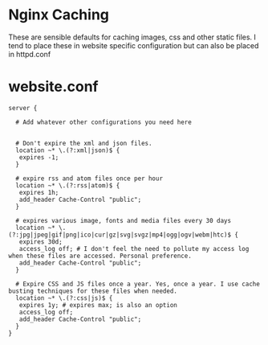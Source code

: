 # Nginx Caching

These are sensible defaults for caching images, css and other static files. I tend to place these in website specific configuration but can also be placed in httpd.conf

# website.conf

```
server {

  # Add whatever other configurations you need here


  # Don't expire the xml and json files.
  location ~* \.(?:xml|json)$ {
   expires -1;
  }

  # expire rss and atom files once per hour
  location ~* \.(?:rss|atom)$ {
   expires 1h;
   add_header Cache-Control "public";
  }

  # expires various image, fonts and media files every 30 days
  location ~* \.(?:jpg|jpeg|gif|png|ico|cur|gz|svg|svgz|mp4|ogg|ogv|webm|htc)$ {
   expires 30d;
   access_log off; # I don't feel the need to pollute my access log when these files are accessed. Personal preference.
   add_header Cache-Control "public";
  }

  # Expire CSS and JS files once a year. Yes, once a year. I use cache busting techniques for these files when needed.
  location ~* \.(?:css|js)$ {
   expires 1y; # expires max; is also an option
   access_log off;
   add_header Cache-Control "public";
  }  
}
```
